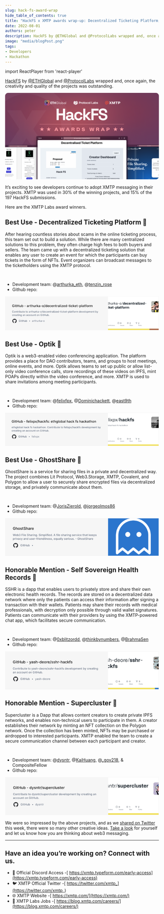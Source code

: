 ```yaml
---
slug: hack-fs-award-wrap
hide_table_of_contents: true
title: "HackFS x XMTP awards wrap-up: Decentralized Ticketing Platform, Optik for video conferencing, and GhostShare for file sharing"
date: 2022-08-01
authors: peter
description: HackFS by @ETHGlobal and @ProtocolLabs wrapped and, once again, the creativity and quality of the projects was outstanding.
image: "media/blogPost.png"
tags:
- Developers
- Hackathon
---
```

import ReactPlayer from 'react-player'

[HackFS](https://fs.ethglobal.com/) by [@ETHGlobal](https://twitter.com/ETHGlobal) and [@ProtocolLabs](https://twitter.com/protocollabs) wrapped and, once again, the creativity and quality of the projects was outstanding.

![](media/blogPost.png)

<!--truncate-->

It’s exciting to see developers continue to adopt XMTP messaging in their projects. XMTP was used in 30% of the winning projects, and 15% of the 197 HackFS submissions.

Here are the XMTP Labs award winners.


## Best Use - Decentralized Ticketing Platform  🥇

After hearing countless stories about scams in the online ticketing process, this team set out to build a solution. While there are many centralized solutions to this problem, they often charge high fees to both buyers and sellers. The team came up with a decentralized ticketing solution that enables any user to create an event for which the participants can buy tickets in the form of NFTs. Event organizers can broadcast messages to the ticketholders using the XMTP protocol.

<ReactPlayer width="100%" controls url='https://blog.xmtp.com/content/media/2022/08/dtp.mp4.mp4' />

<br/>

* Development team: @[arthurka_eth](https://twitter.com/arthurka_eth), @[tenzin_rose](https://twitter.com/tenzin_rose)
* Github repo:

[![](media/arthurka-repo-card.png)](https://github.com/arthurka-o/decentralized-ticket-platform)


## Best Use - Optik  🥈

Optik is a web3-enabled video conferencing application. The platform provides a place for DAO contributors, teams, and groups to host meetings, online events, and more. Optik allows teams to set up public or allow list-only video conference calls, store recordings of these videos on IPFS, mint POAPs directly within the video conference, and more. XMTP is used to share invitations among meeting participants.

<ReactPlayer width="100%" controls url='https://blog.xmtp.com/content/media/2022/08/optik.mp4.mp4' />

<br/>

* Development team: @[felixfpx](https://twitter.com/felixfpx), @[Dominichackett](https://twitter.com/Dominichackett), @[east9th](https://twitter.com/east9th)
* Github repo:

[![](media/optik-repo-card.png)](https://github.com/felixpx/hackfs)


## Best Use - GhostShare 🥉

GhostShare is a service for sharing files in a private and decentralized way. The project combines Lit Protocol, Web3.Storage, XMTP, Covalent, and Polygon to allow a user to securely share encrypted files via decentralized storage, and privately communicate about them.

<ReactPlayer width="100%" controls url='https://blog.xmtp.com/content/media/2022/08/ghost.mp4.mp4' />

<br/>

* Development team: @[JorisZierold](https://twitter.com/JorisZierold), @[jorgeolmos86](https://twitter.com/jorgeolmos86)
* Github repo:

[![](media/ghostshare-repo-card.png)](https://github.com/Ghostshare)


## Honorable Mention - Self Sovereign Health Records 🙌

SSHR is a dapp that enables users to privately store and share their own electronic health records. The records are stored on a decentralized data network where only the patients can access their information after signing a transaction with their wallets. Patients may share their records with medical professionals, with decryption only possible through valid wallet signatures. Patients can communicate with their providers by using the XMTP-powered chat app, which facilitates secure communication.

<ReactPlayer width="100%" controls url='https://blog.xmtp.com/content/media/2022/08/health.mp4.mp4' />

<br/>

* Development team: @[0xblitzordd](https://twitter.com/0xblitzordd), @[thinkbynumbers](https://twitter.com/thinkbynumbers), @[BrahmaSen](https://twitter.com/BrahmaSen)
* Github repo:

[![](media/sshr-repo-card.png)](https://github.com/yash-deore/sshr-hackfs)


## Honorable Mention - Supercluster 🙌

Supercluster is a Dapp that allows content creators to create private IPFS networks, and enables non-technical users to participate in them. A creator establishes their network by minting an NFT collection on the Polygon network. Once the collection has been minted, NFTs may be purchased or airdropped to interested participants. XMTP enabled the team to create a secure communication channel between each participant and creator.

<ReactPlayer width="100%" controls url='https://blog.xmtp.com/content/media/2022/08/supercluster.mp4.mp4' />

<br/>

* Development team: @[dysntr](https://twitter.com/dysntr), @[KaiHuang](https://twitter.com/KaiHuang), @[_gov218](https://twitter.com/_gov218), & CompositeFellow
* Github repo:

[![](media/supercluster-repo-card.png)](https://github.com/dysntr/supercluster)

We were so impressed by the above projects, and as we [shared on Twitter](https://twitter.com/xmtp_/status/1552304059289182209?s=20&t=noc0FU0wpTrl2ClkFn0_pA) this week, there were so many other creative ideas. [Take a look](https://twitter.com/xmtp_/status/1552304059289182209?s=20&t=noc0FU0wpTrl2ClkFn0_pA) for yourself and let us know how you are thinking about web3 messaging.

---


## Have an idea you’re working on? Connect with us.

* 👾 Official Discord Access  -[ https://xmtp.typeform.com/early-access](https://xmtp.typeform.com/early-access)
* 🐦 XMTP Official Twitter -[ https://twitter.com/xmtp_](https://twitter.com/xmtp_)
* 🌐 XMTP Website -[ https://xmtp.com/](https://xmtp.com/)
* 📖 XMTP Labs Jobs -[ https://blog.xmtp.com/careers/](https://blog.xmtp.com/careers/)
